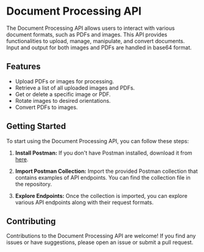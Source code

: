 # Document Processing API

The Document Processing API allows users to interact with various document formats, such as PDFs and images. This API provides functionalities to upload, manage, manipulate, and convert documents. Input and output for both images and PDFs are handled in base64 format.

## Features

- Upload PDFs or images for processing.
- Retrieve a list of all uploaded images and PDFs.
- Get or delete a specific image or PDF.
- Rotate images to desired orientations.
- Convert PDFs to images.

## Getting Started

To start using the Document Processing API, you can follow these steps:

1. **Install Postman:** If you don't have Postman installed, download it from [here](https://www.postman.com/downloads/).

2. **Import Postman Collection:** Import the provided Postman collection that contains examples of API endpoints. You can find the collection file in the repository.

3. **Explore Endpoints:** Once the collection is imported, you can explore various API endpoints along with their request formats.

## Contributing
Contributions to the Document Processing API are welcome! If you find any issues or have suggestions, please open an issue or submit a pull request.
